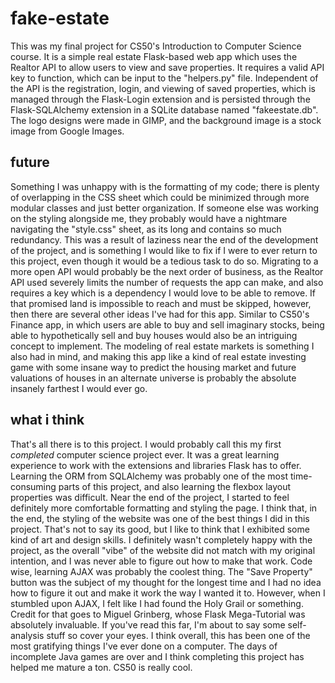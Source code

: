 # fake-estate
This was my final project for CS50's Introduction to Computer Science course. It is a simple real estate Flask-based web app which uses the Realtor API to allow users to view and save properties. It requires a valid API key to function, which can be input to the "helpers.py" file. Independent of the API is the registration, login, and viewing of saved properties, which is managed through the Flask-Login extension and is persisted through the Flask-SQLAlchemy extension in a SQLite database named "fakeestate.db". The logo designs were made in GIMP, and the background image is a stock image from Google Images.
## future
Something I was unhappy with is the formatting of my code; there is plenty of overlapping in the CSS sheet which could be minimized through more modular classes and just better organization. If someone else was working on the styling alongside me, they probably would have a nightmare navigating the "style.css" sheet, as its long and contains so much redundancy. This was a result of laziness near the end of the development of the project, and is something I would like to fix if I were to ever return to this project, even though it would be a tedious task to do so. Migrating to a more open API would probably be the next order of business, as the Realtor API used severely limits the number of requests the app can make, and also requires a key which is a dependency I would love to be able to remove. If that promised land is impossible to reach and must be skipped, however, then there are several other ideas I've had for this app. Similar to CS50's Finance app, in which users are able to buy and sell imaginary stocks, being able to hypothetically sell and buy houses would also be an intriguing concept to implement. The modeling of real estate markets is something I also had in mind, and making this app like a kind of real estate investing game with some insane way to predict the housing market and future valuations of houses in an alternate universe is probably the absolute insanely farthest I would ever go.
## what i think
That's all there is to this project. I would probably call this my first *completed* computer science project ever. It was a great learning experience to work with the extensions and libraries Flask has to offer. Learning the ORM from SQLAlchemy was probably one of the most time-consuming parts of this project, and also learning the flexbox layout properties was difficult. Near the end of the project, I started to feel definitely more comfortable formatting and styling the page. I think that, in the end, the styling of the website was one of the best things I did in this project. That's not to say its good, but I like to think that I exhibited some kind of art and design skills. I definitely wasn't completely happy with the project, as the overall "vibe" of the website did not match with my original intention, and I was never able to figure out how to make that work. Code wise, learning AJAX was probably the coolest thing. The "Save Property" button was the subject of my thought for the longest time and I had no idea how to figure it out and make it work the way I wanted it to. However, when I stumbled upon AJAX, I felt like I had found the Holy Grail or something. Credit for that goes to Miguel Grinberg, whose Flask Mega-Tutorial was absolutely invaluable. If you've read this far, I'm about to say some self-analysis stuff so cover your eyes. I think overall, this has been one of the most gratifying things I've ever done on a computer. The days of incomplete Java games are over and I think completing this project has helped me mature a ton. CS50 is really cool.
